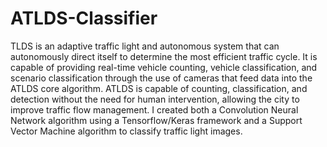# ATLDS-Classifier
TLDS is an adaptive traffic light and autonomous system that can autonomously direct itself to determine the most efficient traffic cycle. It is capable of providing real-time vehicle counting, vehicle classification, and scenario classification through the use of cameras that feed data into the ATLDS core algorithm. ATLDS is capable of counting, classification, and detection without the need for human intervention, allowing the city to improve traffic flow management.
I created both a Convolution Neural Network algorithm using a Tensorflow/Keras framework and a Support Vector Machine algorithm to classify traffic light images.
